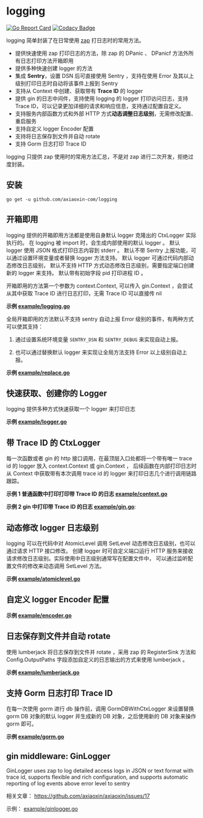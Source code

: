 # logging

[![Go Report Card](https://goreportcard.com/badge/github.com/axiaoxin-com/logging)](https://goreportcard.com/report/github.com/axiaoxin-com/logging)
[![Codacy Badge](https://api.codacy.com/project/badge/Grade/3f0bf6abb7504f2f8734f094bb65e0d6)](https://app.codacy.com/gh/axiaoxin-com/logging?utm_source=github.com&utm_medium=referral&utm_content=axiaoxin-com/logging&utm_campaign=Badge_Grade_Settings)

logging 简单封装了在日常使用 [zap](https://github.com/uber-go/zap) 打日志时的常用方法。

- 提供快速使用 zap 打印日志的方法，除 zap 的 DPanic 、 DPanicf 方法外所有日志打印方法开箱即用
- 提供多种快速创建 logger 的方法
- 集成 **Sentry**，设置 DSN 后可直接使用 Sentry ，支持在使用 Error 及其以上级别打印日志时自动将该事件上报到 Sentry
- 支持从 Context 中创建、获取带有 **Trace ID** 的 logger
- 提供 gin 的日志中间件，支持使用 logging 的 logger 打印访问日志，支持 Trace ID，可以记录更加详细的请求和响应信息，支持通过配置自定义。
- 支持服务内部函数方式和外部 HTTP 方式**动态调整日志级别**，无需修改配置、重启服务
- 支持自定义 logger Encoder 配置
- 支持将日志保存到文件并自动 rotate
- 支持 Gorm 日志打印 Trace ID

logging 只提供 zap 使用时的常用方法汇总，不是对 zap 进行二次开发，拒绝过度封装。

## 安装

```
go get -u github.com/axiaoxin-com/logging
```

## 开箱即用

logging 提供的开箱即用方法都是使用自身默认 logger 克隆出的 CtxLogger 实际执行的。
在 logging 被 import 时，会生成内部使用的默认 logger 。
默认 logger 使用 JSON 格式打印日志内容到 stderr 。
默认不带 Sentry 上报功能，可以通过设置环境变量或者替换 logger 方法支持。
默认 logger 可通过代码内部动态修改日志级别， 默认不支持 HTTP 方式动态修改日志级别，需要指定端口创建新的 logger 来支持。
默认带有初始字段 pid 打印进程 ID 。

开箱即用的方法第一个参数为 context.Context, 可以传入 gin.Context ，会尝试从其中获取 Trace ID 进行日志打印，无需 Trace ID 可以直接传 nil

**示例 [example/logging.go](example/logging.go)**

全局开箱即用的方法默认不支持 sentry 自动上报 Error 级别的事件，有两种方式可以使其支持：

1. 通过设置系统环境变量 `SENTRY_DSN` 和 `SENTRY_DEBUG` 来实现自动上报。

2. 也可以通过替换默认 logger 来实现让全局方法支持 Error 以上级别自动上报。

**示例 [example/replace.go](example/replace.go)**

## 快速获取、创建你的 Logger

logging 提供多种方式快速获取一个 logger 来打印日志

**示例 [example/logger.go](example/logger.go)**

## 带 Trace ID 的 CtxLogger

每一次函数或者 gin 的 http 接口调用，在最顶层入口处都将一个带有唯一 trace id 的 logger 放入 context.Context 或 gin.Context ，
后续函数在内部打印日志时从 Context 中获取带有本次调用 trace id 的 logger 来打印日志几个进行调用链路跟踪。

**示例 1 普通函数中打印打印带 Trace ID 的日志 [example/context.go](example/context.go)**

**示例 2 gin 中打印带 Trace ID 的日志 [example/gin.go](example/gintraceid.go)**:

## 动态修改 logger 日志级别

logging 可以在代码中对 AtomicLevel 调用 SetLevel 动态修改日志级别，也可以通过请求 HTTP 接口修改。
创建 logger 时可自定义端口运行 HTTP 服务来接收请求修改日志级别。实际使用中日志级别通常写在配置文件中，
可以通过监听配置文件的修改来动态调用 SetLevel 方法。

**示例 [example/atomiclevel.go](example/atomiclevel.go)**

## 自定义 logger Encoder 配置

**示例 [example/encoder.go](example/encoder.go)**

## 日志保存到文件并自动 rotate

使用 lumberjack 将日志保存到文件并 rotate ，采用 zap 的 RegisterSink 方法和 Config.OutputPaths 字段添加自定义的日志输出的方式来使用 lumberjack 。

**示例 [example/lumberjack.go](example/lumberjack.go)**

## 支持 Gorm 日志打印 Trace ID

在每一次使用 gorm 进行 db 操作前，调用 GormDBWithCtxLogger 来设置替换 gorm DB 对象的默认 logger 并生成新的 DB 对象，之后使用新的 DB 对象来操作 gorm 即可。

**示例 [example/gorm.go](example/gorm.go)**

## gin middleware: GinLogger

GinLogger uses zap to log detailed access logs in JSON or text format with trace id, supports flexible and rich configuration,
and supports automatic reporting of log events above error level to sentry

相关文章： <https://github.com/axiaoxin/axiaoxin/issues/17>

示例： [example/ginlogger.go](./example/ginlogger.go)
